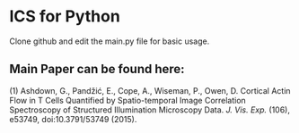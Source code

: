 # ICS for Python

Clone github and edit the main.py file for basic usage.

## Main Paper can be found here:
(1) Ashdown, G., Pandžić, E., Cope, A., Wiseman, P., Owen, D. Cortical Actin Flow in T Cells Quantified by Spatio-temporal Image Correlation Spectroscopy of Structured Illumination Microscopy Data. <em>J. Vis. Exp.</em> (106), e53749, doi:10.3791/53749 (2015).